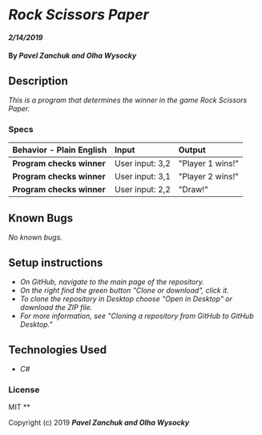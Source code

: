 # _Rock Scissors Paper_

#### _2/14/2019_

#### By _**Pavel Zanchuk and Olha Wysocky**_

## Description
_This is a program that determines the winner in the game Rock Scissors Paper._

### Specs
| Behavior - Plain English | Input | Output |
| :-------------     | :------------- | :------------- |
| **Program checks winner** | User input: 3,2 | "Player 1 wins!"|
| **Program checks winner** | User input: 3,1 | "Player 2 wins!"|
| **Program checks winner** | User input: 2,2 | "Draw!"|


## Known Bugs

_No known bugs._

## Setup instructions
* _On GitHub, navigate to the main page of the repository._
* _On the right find the green button "Clone or download", click it._
* _To clone the repository in Desktop choose "Open in Desktop" or download the ZIP file._
* _For more information, see "Cloning a repository from GitHub to GitHub Desktop."_

## Technologies Used

* _C#_

### License
MIT
**

Copyright (c) 2019 **_Pavel Zanchuk and Olha Wysocky_**
